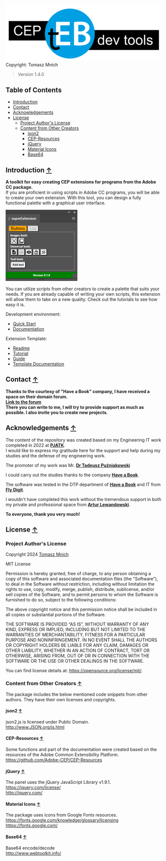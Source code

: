 ![](Documentation/images/teb-logo.svg) 
Copyright: Tomasz Mnich  
>Version 1.4.0

## Table of Contents

- [Introduction](#Introduction-)
- [Contact](#Contact-)
- [Acknowledgements](#Acknowledgements-)
- [License](#License-)
    - [Project Author's License](#Project-Authors-License)
    - [Content from Other Creators](#Content-from-Other-Creators-)
        - [json2](#json2-)
        - [CEP-Resources](#CEP-Resources-)
        - [jQuery](#jQuery-)
        - [Material Icons](#Material-Icons-)
        - [Base64](#Base64-)

## Introduction [**↑**](#Table-of-Contents)
**A toolkit for easy creating CEP extensions for programs from the Adobe CC package.**  
If you are proficient in using scripts in Adobe CC programs, you will be able to create your own extension.
With this tool, you can design a fully functional palette with a graphical user interface.

![](Templates/Indd-PS-AI%20template/04%20documentation/template-documentation/images/tutorial-15.png)

You can utilize scripts from other creators to create a palette that suits your needs.
If you are already capable of writing your own scripts, this extension will allow them to take on a new quality.
Check out the tutorials to see how easy it is.

Development environment:
- [Quick Start](/Documentation/teb-tutorial.md)
- [Documentation](Documentation/extension%20builder%20documentation.md)

Extension Template:
- [Readme](Templates/Indd-PS-AI%20template/README.md)
- [Tutorial](Templates/Indd-PS-AI%20template/04%20documentation/template-documentation/Tutorial.md)
- [Guide](Templates/Indd-PS-AI%20template/04%20documentation/extension-help/README.md)
- [Template Documentation](Templates/Indd-PS-AI%20template/04%20documentation/template-documentation/Template%20documentation.md)

## Contact [**↑**](#Table-of-Contents)

**Thanks to the courtesy of "Have a Book" company, I have received a space on their domain forum.**  
**[Link to the forum](http://forum.haveabook.eu)**  
**There you can write to me, I will try to provide support as much as possible.
I also invite you to create new projects.**

## Acknowledgements [**↑**](#Table-of-Contents)
The content of the repository was created based on my Engineering IT work completed in 2022 at **[PJATK](https://pja.edu.pl/en/?gclid=Cj0KCQiAqsitBhDlARIsAGMR1Rgu-b-DMfABeYem_UPbAsKsmmiKUGHpyqwkKJ9O5oxTJhCypMfiZlAaAungEALw_wcB)**.  
I would like to express my gratitude here for the support and help during my studies and the defense of my engineering work.  

The promoter of my work was Mr. **[Dr Tadeusz Puźniakowski](https://www.linkedin.com/in/tadeusz-pu%C5%BAniakowski-614021132)**

I could carry out the studies thanks to the company **[Have a Book](https://haveabook.eu)**.

The software was tested in the DTP department of **[Have a Book](https://haveabook.eu)** and IT from **[Fly Digit](https://www.flydigit.io/)**.

I wouldn't have completed this work without the tremendous support in both my private and professional space from **[Artur Lewandowski](https://www.linkedin.com/in/artur-lewandowski-411518276/)**.

**To everyone, thank you very much!**


## License [**↑**](#Table-of-Contents)
### Project Author's License
Copyright 2024 [Tomasz Mnich](https://www.linkedin.com/in/tomasz-mnich-897191a3/)

MIT License

Permission is hereby granted, free of charge, to any person obtaining a copy of this software and associated documentation files (the "Software"), to deal in the Software without restriction, including without limitation the rights to use, copy, modify, merge, publish, distribute, sublicense, and/or sell copies of the Software, and to permit persons to whom the Software is furnished to do so, subject to the following conditions:

The above copyright notice and this permission notice shall be included in all copies or substantial portions of the Software.

THE SOFTWARE IS PROVIDED “AS IS”, WITHOUT WARRANTY OF ANY KIND, EXPRESS OR IMPLIED, INCLUDING BUT NOT LIMITED TO THE WARRANTIES OF MERCHANTABILITY, FITNESS FOR A PARTICULAR PURPOSE AND NONINFRINGEMENT. IN NO EVENT SHALL THE AUTHORS OR COPYRIGHT HOLDERS BE LIABLE FOR ANY CLAIM, DAMAGES OR OTHER LIABILITY, WHETHER IN AN ACTION OF CONTRACT, TORT OR OTHERWISE, ARISING FROM, OUT OF OR IN CONNECTION WITH THE SOFTWARE OR THE USE OR OTHER DEALINGS IN THE SOFTWARE.

You can find license details at: https://opensource.org/license/mit/.
### Content from Other Creators [**↑**](#Table-of-Contents)
The package includes the below mentioned code snippets from other authors. They have their own licenses and copyrights.
#### json2 [**↑**](#Table-of-Contents)
json2.js is licensed under Public Domain.  
http://www.JSON.org/js.html
#### CEP-Resources [**↑**](#Table-of-Contents)
Some functions and part of the documentation were created based on the resources of the Adobe Common Extensibility Platform.  
https://github.com/Adobe-CEP/CEP-Resources
#### jQuery [**↑**](#Table-of-Contents)
The panel uses the jQuery JavaScript Library v1.9.1.  
https://jquery.com/license/  
http://jquery.com/
#### Material Icons [**↑**](#Table-of-Contents)
The package uses icons from Google Fonts resources.  
https://fonts.google.com/knowledge/glossary/licensing
https://fonts.google.com/
#### Base64 [**↑**](#Table-of-Contents)
Base64 encode/decode  
http://www.webtoolkit.info/